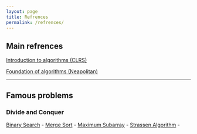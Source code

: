 ```yaml
---
layout: page
title: Refrences
permalink: /refrences/
---
```


## Main refrences

[Introduction to algorithms (CLRS)](https://kntu-ce.github.io/PG_AD/documents/CLRS.pdf)

[Foundation of algorithms (Neapolitan)](https://kntu-ce.github.io/PG_AD/documents/Neapolitan.pdf)

---

## Famous problems

### Divide and Conquer

[Binary Search](https://github.com/amirrezasokhankhosh/Binary-Search) -
[Merge Sort](https://github.com/amirrezasokhankhosh/Merge-Sort) -
[Maximum Subarray](https://github.com/amirrezasokhankhosh/Maximum_Subarray) - 
[Strassen Algorithm](https://github.com/amirrezasokhankhosh/Strassen_Algorithm) - 







